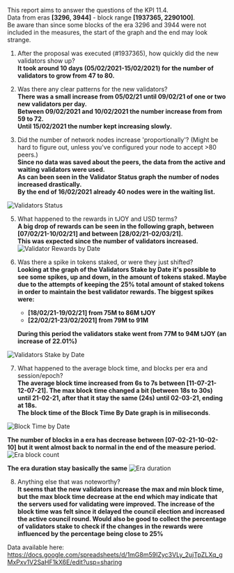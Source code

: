 This report aims to answer the questions of the KPI 11.4.  
Data from eras **[3296, 3944]** - block range **[1937365, 2290100]**.  
Be aware than since some blocks of the era 3296 and 3944  were not included in the measures, the start of the graph and the end may look strange.

1) After the proposal was executed (#1937365), how quickly did the new validators show up?  
**It took around 10 days (05/02/2021-15/02/2021) for the number of validators to grow from 47 to 80.**
  
2) Was there any clear patterns for the new validators?  
**There was a small increase from 05/02/21 until 09/02/21 of one or two new validators per day.   
  Between 09/02/2021 and 10/02/2021 the number increase from from 59 to 72.  
  Until 15/02/2021 the number kept increasing slowly.**

4) Did the number of network nodes increase 'proportionally'? (Might be hard to figure out, unless you've configured your node to accept >80 peers.)  
**Since no data was saved about the peers, the data from the active and waiting validators were used.  
    As can been seen in the Validator Status graph the number of nodes increased drastically.  
    By the end of 16/02/2021 already 40 nodes were in the waiting list.**


![Validators Status](https://user-images.githubusercontent.com/7486476/110055445-ddfcf700-7d54-11eb-9df3-f71bbc8c1def.png)

5) What happened to the rewards in tJOY and USD terms?  
  **A big drop of rewards can be seen in the following graph, between [07/02/21-10/02/21] and between [28/02/21-02/03/21].  
  This was expected since the number of validators increased.**  
![Validator Rewards by Date](https://user-images.githubusercontent.com/7486476/110228684-e727c880-7efa-11eb-86d4-f0d990c29803.png)


6) Was there a spike in tokens staked, or were they just shifted?  
**Looking at the graph of the Validators Stake by Date it's possible to see some spikes, up and down, in the amount of tokens staked. 
Maybe due to the attempts of keeping the 25% total amount of staked tokens in order to maintain the best validator rewards.
The biggest spikes were:**  
   - **[18/02/21-19/02/21] from 75M to 86M tJOY**
   - **[22/02/21-23/02/2021] from 79M to 91M**  
   
    **During this period the validators stake went from 77M to 94M tJOY (an increase of 22.01%)**

![Validators Stake by Date](https://user-images.githubusercontent.com/7486476/110229386-f27df280-7f00-11eb-8066-49ea09c48d20.png)


7) What happened to the average block time, and blocks per era and session/epoch?  
  **The average block time increased from 6s to 7s between [11-07-21- 12-07-21].
  The max block time changed a bit (between 18s to 30s) until 21-02-21, after that it stay the same (24s) until 02-03-21, ending at 18s.  
  The block time of the Block Time By Date graph is in miliseconds**.
  
![Block Time by Date](https://user-images.githubusercontent.com/7486476/110229356-c2365400-7f00-11eb-90c9-c89a176c061c.png)

**The number of blocks in a era has decrease between [07-02-21-10-02-10] but it went almost back to normal in the end of the measure period.** 
![Era block count](https://user-images.githubusercontent.com/7486476/110229368-d2e6ca00-7f00-11eb-9606-b6373773f6ed.png)

  **The era duration stay basically the same**
![Era duration](https://user-images.githubusercontent.com/7486476/110229372-daa66e80-7f00-11eb-8b69-7c322d3edae0.png)



8) Anything else that was noteworthy?  
**It seems that the new validators increase the max and min block time, but the max block time decrease at the end which may indicate that the servers used for validating were improved. The increase of the block time was felt since it delayed the council election and increased the active council round.   Would also be good to collect the percentage of validators stake to check if the changes in the rewards were influenced by the percentage being close to 25%**






Data available here:
https://docs.google.com/spreadsheets/d/1mG8m59IZyc3VLy_2ujTpZLXq_gMxPxv1V2SaHF1kX6E/edit?usp=sharing
